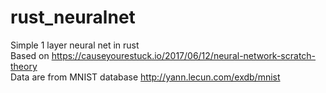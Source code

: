 # rust_neuralnet
Simple 1 layer neural net in rust <br>
Based on https://causeyourestuck.io/2017/06/12/neural-network-scratch-theory <br>
Data are from MNIST database http://yann.lecun.com/exdb/mnist
